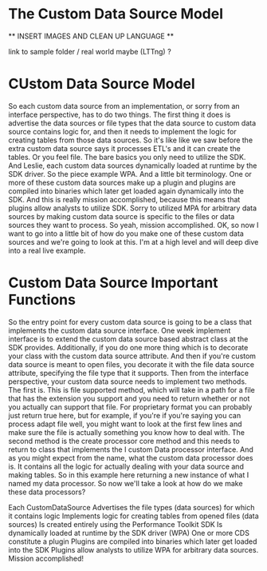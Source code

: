 # The Custom Data Source Model


** INSERT IMAGES AND CLEAN UP LANGUAGE ** 

link to sample folder / real world maybe (LTTng)  ? 


# CUstom Data Source Model

So each custom data source from an implementation, or sorry from an interface perspective, has to do two things. The first thing it does is advertise the data sources or file types that the data source to custom data source contains logic for, and then it needs to implement the logic for creating tables from those data sources. So it's like like we saw before the extra custom data source says it processes ETL's and it can create the tables.
Or you feel file.
The bare basics you only need to utilize the SDK.
And Leslie, each custom data sources dynamically loaded at runtime by the SDK driver. So the piece example WPA.
And a little bit terminology. One or more of these custom data sources make up a plugin and plugins are compiled into binaries which later get loaded again dynamically into the SDK.
And this is really mission accomplished, because this means that plugins allow analysts to utilize SDK. Sorry to utilized MPA for arbitrary data sources by making custom data source is specific to the files or data sources they want to process. So yeah, mission accomplished.
OK, so now I want to go into a little bit of how do you make one of these custom data sources and we're going to look at this. I'm at a high level and will deep dive into a real live example.



# Custom Data Source Important Functions

So the entry point for every custom data source is going to be a class that implements the custom data source interface. One week implement interface is to extend the custom data source based abstract class at the SDK provides. Additionally, if you do one more thing which is to decorate your class with the custom data source attribute.
And then if you're custom data source is meant to open files, you decorate it with the file data source attribute, specifying the file type that it supports.
Then from the interface perspective, your custom data source needs to implement two methods. The first is. This is file supported method, which will take in a path for a file that has the extension you support and you need to return whether or not you actually can support that file. For proprietary format you can probably just return true here, but for example, if you're if you're saying you can process adapt file well, you might want to look at the first few lines and make sure the file is actually something you know how to deal with.
The second method is the create processor core method and this needs to return to class that implements the I custom Data processor interface. And as you might expect from the name, what the custom data processor does is. It contains all the logic for actually dealing with your data source and making tables.
So in this example here returning a new instance of what I named my data processor. So now we'll take a look at how do we make these data processors?



Each CustomDataSource
	Advertises the file types (data sources) for which it contains logic
	Implements logic for creating tables from opened files (data sources)
	Is created entirely using the Performance Toolkit SDK
	Is dynamically loaded at runtime by the SDK driver (WPA)
One or more CDS constitute a plugin
Plugins are compiled into binaries which later get loaded into the SDK
Plugins allow analysts to utilize WPA for arbitrary data sources. Mission accomplished!
